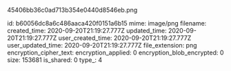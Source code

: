 45406bb36c0ad713b354e0440d8546eb.png

id: b60056dc8a6c486aaca420f0151a6b15
mime: image/png
filename: 
created_time: 2020-09-20T21:19:27.777Z
updated_time: 2020-09-20T21:19:27.777Z
user_created_time: 2020-09-20T21:19:27.777Z
user_updated_time: 2020-09-20T21:19:27.777Z
file_extension: png
encryption_cipher_text: 
encryption_applied: 0
encryption_blob_encrypted: 0
size: 153681
is_shared: 0
type_: 4